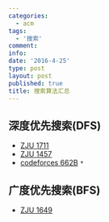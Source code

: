 ```yaml
---
categories:
  - acm
tags:
  - '搜索'
comment: 
info: 
date: '2016-4-25'
type: post
layout: post
published: true
title: 搜索算法汇总
---
```


## 深度优先搜索(DFS)
* [ZJU 1711](https://github.com/skiluo/acm/blob/master/zju/1711.cpp)
* [ZJU 1457](https://github.com/skiluo/acm/blob/master/zju/1457.cpp)
* [codeforces 662B]() `*`

## 广度优先搜索(BFS)
* [ZJU 1649](https://github.com/skiluo/acm/blob/master/zju/1649.cpp)